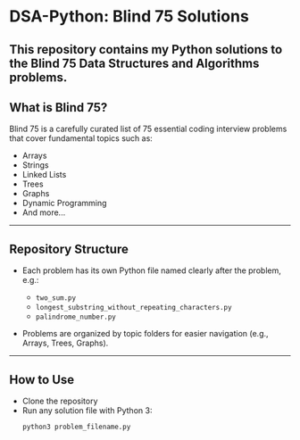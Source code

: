 # DSA-Python: Blind 75 Solutions

This repository contains my **Python solutions** to the **Blind 75** Data Structures and Algorithms problems.
---

## What is Blind 75?

Blind 75 is a carefully curated list of 75 essential coding interview problems that cover fundamental topics such as:

- Arrays  
- Strings  
- Linked Lists  
- Trees  
- Graphs  
- Dynamic Programming  
- And more...

---

## Repository Structure

- Each problem has its own Python file named clearly after the problem, e.g.:
  - `two_sum.py`
  - `longest_substring_without_repeating_characters.py`
  - `palindrome_number.py`

- Problems are organized by topic folders for easier navigation (e.g., Arrays, Trees, Graphs).

---

## How to Use

- Clone the repository  
- Run any solution file with Python 3:  
  ```bash
  python3 problem_filename.py
